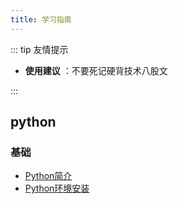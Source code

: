 ```yaml
---
title: 学习指南
---
```


::: tip 友情提示

- **使用建议**
  ：不要死记硬背技术八股文

:::

## python

### 基础

- [Python简介](./python/start/profile.md)
- [Python环境安装](./python/start/environment-construction.md)
